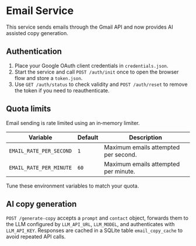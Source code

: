 # Email Service

This service sends emails through the Gmail API and now provides AI assisted copy generation.

## Authentication

1. Place your Google OAuth client credentials in `credentials.json`.
2. Start the service and call `POST /auth/init` once to open the browser flow and store a `token.json`.
3. Use `GET /auth/status` to check validity and `POST /auth/reset` to remove the token if you need to reauthenticate.

## Quota limits

Email sending is rate limited using an in‑memory limiter.

| Variable | Default | Description |
|---|---|---|
| `EMAIL_RATE_PER_SECOND` | `1` | Maximum emails attempted per second. |
| `EMAIL_RATE_PER_MINUTE` | `60` | Maximum emails attempted per minute. |

Tune these environment variables to match your quota.

## AI copy generation

`POST /generate-copy` accepts a `prompt` and `contact` object, forwards them to the LLM configured by `LLM_API_URL`, `LLM_MODEL`, and authenticates with `LLM_API_KEY`. Responses are cached in a SQLite table `email_copy_cache` to avoid repeated API calls.
